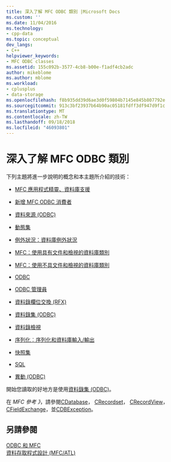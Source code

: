 ```yaml
---
title: 深入了解 MFC ODBC 類別 |Microsoft Docs
ms.custom: ''
ms.date: 11/04/2016
ms.technology:
- cpp-data
ms.topic: conceptual
dev_langs:
- C++
helpviewer_keywords:
- MFC ODBC classes
ms.assetid: 155c092b-3577-4cb8-b00e-f1adf4cb2adc
author: mikeblome
ms.author: mblome
ms.workload:
- cplusplus
- data-storage
ms.openlocfilehash: f8b935dd39d6ae3d0f59804b7145e845b807792e
ms.sourcegitcommit: 913c3bf23937b64b90ac05181fdff3df947d9f1c
ms.translationtype: MT
ms.contentlocale: zh-TW
ms.lasthandoff: 09/18/2018
ms.locfileid: "46093801"
---
```

# <a name="further-reading-about-the-mfc-odbc-classes"></a>深入了解 MFC ODBC 類別

下列主題將進一步說明的概念和本主題所介紹的技術：  
  
- [MFC 應用程式精靈、資料庫支援](../../mfc/reference/database-support-mfc-application-wizard.md)  
  
- [新增 MFC ODBC 消費者](../../mfc/reference/adding-an-mfc-odbc-consumer.md)  
  
- [資料來源 (ODBC)](../../data/odbc/data-source-odbc.md)  
  
- [動態集](../../data/odbc/dynaset.md)  
  
- [例外狀況：資料庫例外狀況](../../mfc/exceptions-database-exceptions.md)  
  
- [MFC：使用具有文件和檢視的資料庫類別](../../data/mfc-using-database-classes-with-documents-and-views.md)  
  
- [MFC：使用不具文件和檢視的資料庫類別](../../data/mfc-using-database-classes-without-documents-and-views.md)  
  
- [ODBC](../../data/odbc/odbc-basics.md)  
  
- [ODBC 管理員](../../data/odbc/odbc-administrator.md)  
  
- [資料錄欄位交換 (RFX)](../../data/odbc/record-field-exchange-rfx.md)  
  
- [資料錄集 (ODBC)](../../data/odbc/recordset-odbc.md)  
  
- [資料錄檢視](../../data/record-views-mfc-data-access.md)  
  
- [序列化︰序列化和資料庫輸入/輸出](../../mfc/serialization-serialization-vs-database-input-output.md)  
  
- [快照集](../../data/odbc/snapshot.md)  
  
- [SQL](../../data/odbc/sql.md)  
  
- [異動 (ODBC)](../../data/odbc/transaction-odbc.md)  
  
開始您讀取的好地方是使用[資料錄集 (ODBC)](../../data/odbc/recordset-odbc.md)。  
  
在  *MFC 參考 》*，請參閱[CDatabase](../../mfc/reference/cdatabase-class.md)， [CRecordset](../../mfc/reference/crecordset-class.md)， [CRecordView](../../mfc/reference/crecordview-class.md)， [CFieldExchange](../../mfc/reference/cfieldexchange-class.md)，並[CDBException](../../mfc/reference/cdbexception-class.md)。  
  
## <a name="see-also"></a>另請參閱  

[ODBC 和 MFC](../../data/odbc/odbc-and-mfc.md)<br/>
[資料存取程式設計 (MFC/ATL)](../../data/data-access-programming-mfc-atl.md)